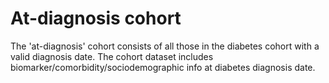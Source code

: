 # At-diagnosis cohort

The 'at-diagnosis' cohort consists of all those in the diabetes cohort with a valid diagnosis date. The cohort dataset includes biomarker/comorbidity/sociodemographic info at diabetes diagnosis date.
